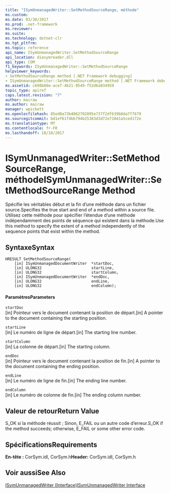 ```yaml
---
title: "ISymUnmanagedWriter::SetMethodSourceRange, méthode"
ms.custom: 
ms.date: 03/30/2017
ms.prod: .net-framework
ms.reviewer: 
ms.suite: 
ms.technology: dotnet-clr
ms.tgt_pltfrm: 
ms.topic: reference
api_name: ISymUnmanagedWriter.SetMethodSourceRange
api_location: diasymreader.dll
api_type: COM
f1_keywords: ISymUnmanagedWriter::SetMethodSourceRange
helpviewer_keywords:
- SetMethodSourceRange method [.NET Framework debugging]
- ISymUnmanagedWriter::SetMethodSourceRange method [.NET Framework debugging]
ms.assetid: c698b86e-ace7-4b21-9549-f52d6a034959
topic_type: apiref
caps.latest.revision: "7"
author: mairaw
ms.author: mairaw
manager: wpickett
ms.openlocfilehash: 85ed0a73b4862702895e737f2df639b8da7f7679
ms.sourcegitcommit: bd1ef61f4bb794b25383d3d72e71041a5ced172e
ms.translationtype: MT
ms.contentlocale: fr-FR
ms.lasthandoff: 10/18/2017
---
```

# <a name="isymunmanagedwritersetmethodsourcerange-method"></a><span data-ttu-id="16dae-102">ISymUnmanagedWriter::SetMethodSourceRange, méthode</span><span class="sxs-lookup"><span data-stu-id="16dae-102">ISymUnmanagedWriter::SetMethodSourceRange Method</span></span>
<span data-ttu-id="16dae-103">Spécifie les véritables début et la fin d’une méthode dans un fichier source.</span><span class="sxs-lookup"><span data-stu-id="16dae-103">Specifies the true start and end of a method within a source file.</span></span> <span data-ttu-id="16dae-104">Utilisez cette méthode pour spécifier l’étendue d’une méthode indépendamment des points de séquence qui existent dans la méthode.</span><span class="sxs-lookup"><span data-stu-id="16dae-104">Use this method to specify the extent of a method independently of the sequence points that exist within the method.</span></span>  
  
## <a name="syntax"></a><span data-ttu-id="16dae-105">Syntaxe</span><span class="sxs-lookup"><span data-stu-id="16dae-105">Syntax</span></span>  
  
```  
HRESULT SetMethodSourceRange(  
    [in] ISymUnmanagedDocumentWriter  *startDoc,  
    [in] ULONG32                      startLine,  
    [in] ULONG32                      startColumn,  
    [in] ISymUnmanagedDocumentWriter  *endDoc,  
    [in] ULONG32                      endLine,  
    [in] ULONG32                      endColumn);  
```  
  
#### <a name="parameters"></a><span data-ttu-id="16dae-106">Paramètres</span><span class="sxs-lookup"><span data-stu-id="16dae-106">Parameters</span></span>  
 `startDoc`  
 <span data-ttu-id="16dae-107">[in] Pointeur vers le document contenant la position de départ.</span><span class="sxs-lookup"><span data-stu-id="16dae-107">[in] A pointer to the document containing the starting position.</span></span>  
  
 `startLine`  
 <span data-ttu-id="16dae-108">[in] Le numéro de ligne de départ.</span><span class="sxs-lookup"><span data-stu-id="16dae-108">[in] The starting line number.</span></span>  
  
 `startColumn`  
 <span data-ttu-id="16dae-109">[in] La colonne de départ.</span><span class="sxs-lookup"><span data-stu-id="16dae-109">[in] The starting column.</span></span>  
  
 `endDoc`  
 <span data-ttu-id="16dae-110">[in] Pointeur vers le document contenant la position de fin.</span><span class="sxs-lookup"><span data-stu-id="16dae-110">[in] A pointer to the document containing the ending position.</span></span>  
  
 `endLine`  
 <span data-ttu-id="16dae-111">[in] Le numéro de ligne de fin.</span><span class="sxs-lookup"><span data-stu-id="16dae-111">[in] The ending line number.</span></span>  
  
 `endColumn`  
 <span data-ttu-id="16dae-112">[in] Le numéro de colonne de fin.</span><span class="sxs-lookup"><span data-stu-id="16dae-112">[in] The ending column number.</span></span>  
  
## <a name="return-value"></a><span data-ttu-id="16dae-113">Valeur de retour</span><span class="sxs-lookup"><span data-stu-id="16dae-113">Return Value</span></span>  
 <span data-ttu-id="16dae-114">S_OK si la méthode réussit ; Sinon, E_FAIL ou un autre code d’erreur.</span><span class="sxs-lookup"><span data-stu-id="16dae-114">S_OK if the method succeeds; otherwise, E_FAIL or some other error code.</span></span>  
  
## <a name="requirements"></a><span data-ttu-id="16dae-115">Spécifications</span><span class="sxs-lookup"><span data-stu-id="16dae-115">Requirements</span></span>  
 <span data-ttu-id="16dae-116">**En-tête :** CorSym.idl, CorSym.h</span><span class="sxs-lookup"><span data-stu-id="16dae-116">**Header:** CorSym.idl, CorSym.h</span></span>  
  
## <a name="see-also"></a><span data-ttu-id="16dae-117">Voir aussi</span><span class="sxs-lookup"><span data-stu-id="16dae-117">See Also</span></span>  
 [<span data-ttu-id="16dae-118">ISymUnmanagedWriter (Interface)</span><span class="sxs-lookup"><span data-stu-id="16dae-118">ISymUnmanagedWriter Interface</span></span>](../../../../docs/framework/unmanaged-api/diagnostics/isymunmanagedwriter-interface.md)
